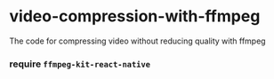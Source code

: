 # video-compression-with-ffmpeg
The code for compressing video without reducing quality with ffmpeg

### require ```ffmpeg-kit-react-native``` 
